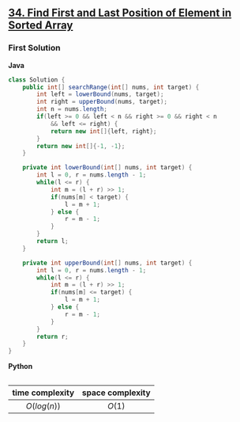 ## [34. Find First and Last Position of Element in Sorted Array](https://leetcode.com/problems/find-first-and-last-position-of-element-in-sorted-array/)

### First Solution

**Java**

```java
class Solution {
    public int[] searchRange(int[] nums, int target) {
        int left = lowerBound(nums, target);
        int right = upperBound(nums, target);
        int n = nums.length;
        if(left >= 0 && left < n && right >= 0 && right < n 
            && left <= right) {
            return new int[]{left, right};
        }
        return new int[]{-1, -1};
    }

    private int lowerBound(int[] nums, int target) {
        int l = 0, r = nums.length - 1;
        while(l <= r) {
            int m = (l + r) >> 1;
            if(nums[m] < target) {
                l = m + 1;
            } else {
                r = m - 1;
            }
        }
        return l;
    }

    private int upperBound(int[] nums, int target) {
        int l = 0, r = nums.length - 1;
        while(l <= r) {
            int m = (l + r) >> 1;
            if(nums[m] <= target) {
                l = m + 1;
            } else {
                r = m - 1;
            }
        }
        return r;
    }
}
```
**Python**
```python
```

|time complexity|space complexity|
|:-:|:-:|
|$O(log(n))$|$O(1)$|